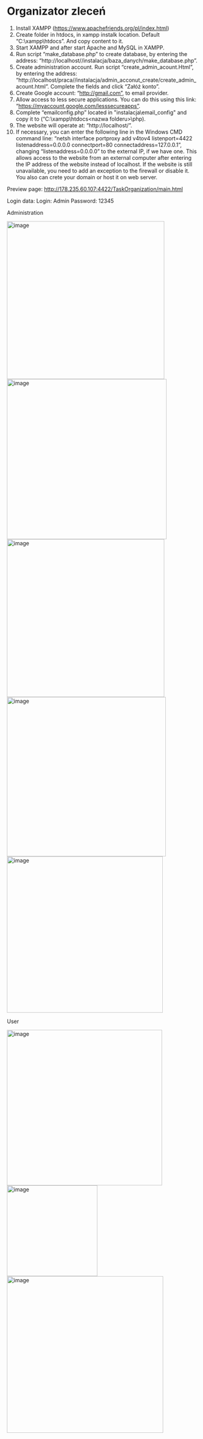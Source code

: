 # Organizator zleceń

1.	Install XAMPP (https://www.apachefriends.org/pl/index.html)
2.	Create folder in htdocs, in xampp instalk location. Default “C:\xampp\htdocs”. And copy content to it.
3.	Start XAMPP and after start Apache and MySQL in XAMPP.
4.	Run script “make_database.php” to create database, by entering the address: “http://localhost/<nazwa folderu>/instalacja/baza_danych/make_database.php”.
5.	Create administration account. Run script “create_admin_acount.Html”, by entering the address: “http://localhost/praca/<nazwa folderu>/instalacja/admin_acconut_create/create_admin_acount.html”. Complete the fields and click “Załóż konto”.
6.	Create Google account: “http://gmail.com”, to email provider.
7.	Allow access to less secure applications. You can do this using this link: “https://myaccount.google.com/lesssecureapps”.
8.	Complete “emailconfig.php” located in "instalacja\email_config" and copy it to (“C:\xampp\htdocs\<nazwa folderu>\php).
9.	The website will operate at: “http://localhost/<nazwa folderu>”.
10.	If necessary, you can enter the following line in the Windows CMD command line:
“netsh interface portproxy add v4tov4 listenport=4422 listenaddress=0.0.0.0 connectport=80 connectaddress=127.0.0.1”, 
changing “listenaddress=0.0.0.0” to the external IP, if we have one. This allows access to the website from an external computer after entering the IP address of the website instead of localhost. If the website is still unavailable, you need to add an exception to the firewall or disable it. You also can crete your domain or host it on web server.

Preview page:
http://178.235.60.107:4422/TaskOrganization/main.html

Login data:
Login: Admin 
Password: 12345


Administration

<img width="414" alt="image" src="https://user-images.githubusercontent.com/47826375/155571125-b1a15e2f-f2d9-41e1-834c-664db861a0f3.png">
<img width="420" alt="image" src="https://user-images.githubusercontent.com/47826375/155571194-e2267741-9e61-414d-bb91-3833ef7038f4.png">
<img width="414" alt="image" src="https://user-images.githubusercontent.com/47826375/155571235-5266e030-c178-4acd-aaca-0a3fdcf34c1a.png">
<img width="418" alt="image" src="https://user-images.githubusercontent.com/47826375/155571258-8a055e00-a9ad-407a-964c-6f8d91f0482a.png">
<img width="410" alt="image" src="https://user-images.githubusercontent.com/47826375/155571309-86dccd50-cdcc-4d83-b2e6-d55b9bda1450.png">


User

<img width="408" alt="image" src="https://user-images.githubusercontent.com/47826375/155571432-4fd82d9c-71c2-44fa-8264-ba6469974d49.png">
<img width="238" alt="image" src="https://user-images.githubusercontent.com/47826375/155571484-2215d5ea-17a3-4065-ada5-33881b68ed4d.png">
<img width="411" alt="image" src="https://user-images.githubusercontent.com/47826375/155571556-8d20f2bb-f5a1-4f79-aba6-b3df236253e2.png">

